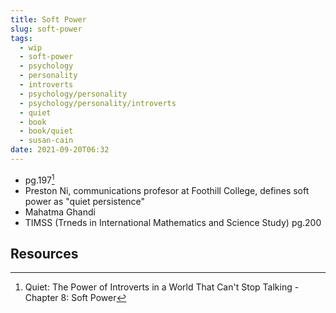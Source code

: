 ```yaml
---
title: Soft Power
slug: soft-power
tags:
  - wip
  - soft-power
  - psychology
  - personality
  - introverts
  - psychology/personality
  - psychology/personality/introverts
  - quiet
  - book
  - book/quiet
  - susan-cain
date: 2021-09-20T06:32
---
```



- pg.197[^1]
- Preston Ni, communications profesor at Foothill College, defines soft power as
  "quiet persistence"
- Mahatma Ghandi
- TIMSS (Trneds in International Mathematics and Science Study) pg.200

## Resources

[^1]: Quiet: The Power of Introverts in a World That Can't Stop Talking - Chapter 8: Soft Power

